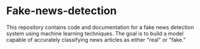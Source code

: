 # Fake-news-detection
This repository contains code and documentation for a fake news detection system using machine learning techniques. The goal is to build a model capable of accurately classifying news articles as either "real" or "fake."
